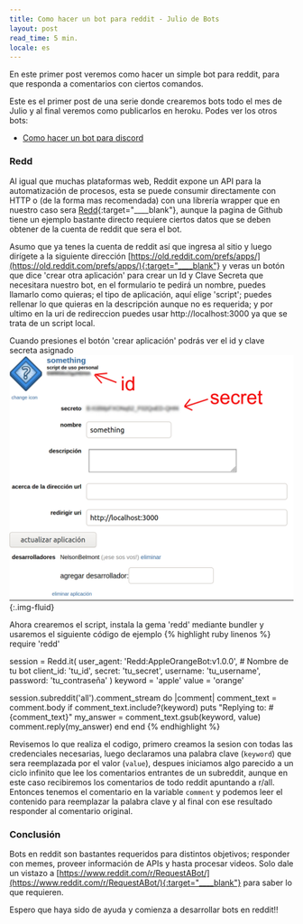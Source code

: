 ```yaml
---
title: Como hacer un bot para reddit - Julio de Bots
layout: post
read_time: 5 min.
locale: es
---
```


En este primer post veremos como hacer un simple bot para reddit, para que responda a comentarios con ciertos comandos.

Este es el primer post de una serie donde crearemos bots todo el mes de Julio y al final veremos como publicarlos en heroku. Podes ver los otros bots:
- [Como hacer un bot para discord](/2020/07/12/discord-bot)

### Redd

Al igual que muchas plataformas web, Reddit expone un API para la automatización de procesos, esta se puede consumir directamente con HTTP o (de la forma mas recomendada) con una librería wrapper que en nuestro caso sera [Redd](https://github.com/avinashbot/redd){:target="____blank"}, aunque la pagina de Github tiene un ejemplo bastante directo requiere ciertos datos que se deben obtener de la cuenta de reddit que sera el bot.

Asumo que ya tenes la cuenta de reddit así que ingresa al sitio y luego dirígete a la siguiente dirección [https://old.reddit.com/prefs/apps/](https://old.reddit.com/prefs/apps/){:target="____blank"} y veras un botón que dice 'crear otra aplicación' para crear un Id y Clave Secreta que necesitara nuestro bot, en el formulario te pedirá un nombre, puedes llamarlo como quieras; el tipo de aplicación, aquí elige 'script'; puedes rellenar lo que quieras en la descripción aunque no es requerida; y por ultimo en la uri de redireccion puedes usar http://localhost:3000 ya que se trata de un script local.

Cuando presiones el botón 'crear aplicación' podrás ver el id y clave secreta asignado
![reddit created](/assets/images/posts/reddit-bot/created.jpg){:.img-fluid}

Ahora crearemos el script, instala la gema 'redd' mediante bundler y usaremos el siguiente código de ejemplo
{% highlight ruby linenos %}
require 'redd'

session = Redd.it(
  user_agent: 'Redd:AppleOrangeBot:v1.0.0', # Nombre de tu bot
  client_id:  'tu_id',
  secret:     'tu_secret',
  username:   'tu_username',
  password:   'tu_contraseña'
)
keyword = 'apple'
value = 'orange'

session.subreddit('all').comment_stream do |comment|
  comment_text = comment.body
  if comment_text.include?(keyword)
    puts "Replying to: #{comment_text}"
    my_answer = comment_text.gsub(keyword, value)
    comment.reply(my_answer)
  end
end
{% endhighlight %}

Revisemos lo que realiza el codigo, primero creamos la sesion con todas las credenciales necesarias, luego declaramos una palabra clave (`keyword`) que sera reemplazada por el valor (`value`), despues iniciamos algo parecido a un ciclo infinito que lee los comentarios entrantes de un subreddit, aunque en este caso recibiremos los comentarios de todo reddit apuntando a r/all. Entonces tenemos el comentario en la variable `comment` y podemos leer el contenido para reemplazar la palabra clave y al final con ese resultado responder al comentario original.

### Conclusión

Bots en reddit son bastantes requeridos para distintos objetivos; responder con memes, proveer información de APIs y hasta procesar videos. Solo dale un vistazo a [https://www.reddit.com/r/RequestABot/](https://www.reddit.com/r/RequestABot/){:target="____blank"} para saber lo que requieren.

Espero que haya sido de ayuda y comienza a desarrollar bots en reddit!!
